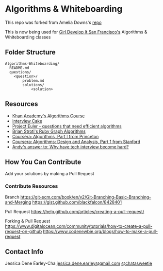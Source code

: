 # Algorithms & Whiteboarding

This repo was forked from Amelia Downs's [repo](https://github.com/adowns01/Intro-to-Whiteboarding)

This is now being used for [Girl Develop It San Francisco's](https://www.meetup.com/Girl-Develop-It-San-Francisco/) Algorithms & Whiteboarding classes

## Folder Structure

```
Algorithms-Whiteboarding/
  README.md
  questions/
    <question>/
        problem.md
        solutions/
            <solution>

```


## Resources

- [Khan Academy's Algorithms Course](https://www.khanacademy.org/computing/computer-science/algorithms)
- [Interview Cake](https://www.interviewcake.com/)
- [Project Euler - questions that need efficient algorithms](https://projecteuler.net/about)
- [Brian Stroti's Ruby Graph Algorithms](https://github.com/brianstorti/ruby-graph-algorithms)
- [Coursera: Algorithms, Part I from Princeton](https://www.coursera.org/course/algs4partI)
- [Coursera: Algorithms: Design and Analysis, Part 1 from Stanford](https://www.coursera.org/course/algo)
- [Andy's answer to: Why have tech interview become hard?](http://qr.ae/RoLQfu)

## How You Can Contribute
Add your solutions by making a Pull Request

### Contribute Resources
Branch
https://git-scm.com/book/en/v2/Git-Branching-Basic-Branching-and-Merging
https://gist.github.com/blackfalcon/8428401

Pull Request
https://help.github.com/articles/creating-a-pull-request/

Forking & Pull Request
https://www.digitalocean.com/community/tutorials/how-to-create-a-pull-request-on-github
https://www.codenewbie.org/blogs/how-to-make-a-pull-request

## Contact Info

Jessica Dene Earley-Cha
jessica.dene.earley@gmail.com 
[@chatasweetie](https://twitter.com/chatasweetie)  
